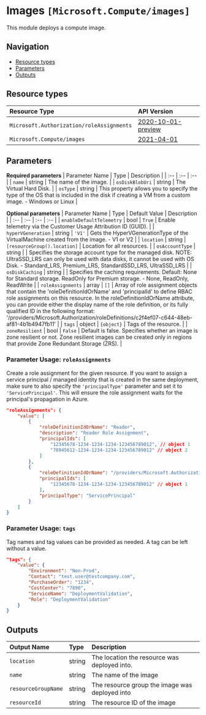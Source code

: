 # Images `[Microsoft.Compute/images]`

This module deploys a compute image.

## Navigation

- [Resource types](#Resource-types)
- [Parameters](#Parameters)
- [Outputs](#Outputs)

## Resource types

| Resource Type | API Version |
| :-- | :-- |
| `Microsoft.Authorization/roleAssignments` | [2020-10-01-preview](https://docs.microsoft.com/en-us/azure/templates/Microsoft.Authorization/2020-10-01-preview/roleAssignments) |
| `Microsoft.Compute/images` | [2021-04-01](https://docs.microsoft.com/en-us/azure/templates/Microsoft.Compute/2021-04-01/images) |

## Parameters

**Required parameters**
| Parameter Name | Type | Description |
| :-- | :-- | :-- |
| `name` | string | The name of the image. |
| `osDiskBlobUri` | string | The Virtual Hard Disk. |
| `osType` | string | This property allows you to specify the type of the OS that is included in the disk if creating a VM from a custom image. - Windows or Linux |

**Optional parameters**
| Parameter Name | Type | Default Value | Description |
| :-- | :-- | :-- | :-- |
| `enableDefaultTelemetry` | bool | `True` | Enable telemetry via the Customer Usage Attribution ID (GUID). |
| `hyperVGeneration` | string | `'V1'` | Gets the HyperVGenerationType of the VirtualMachine created from the image. - V1 or V2 |
| `location` | string | `[resourceGroup().location]` | Location for all resources. |
| `osAccountType` | string |  | Specifies the storage account type for the managed disk. NOTE: UltraSSD_LRS can only be used with data disks, it cannot be used with OS Disk. - Standard_LRS, Premium_LRS, StandardSSD_LRS, UltraSSD_LRS |
| `osDiskCaching` | string |  | Specifies the caching requirements. Default: None for Standard storage. ReadOnly for Premium storage. - None, ReadOnly, ReadWrite |
| `roleAssignments` | array | `[]` | Array of role assignment objects that contain the 'roleDefinitionIdOrName' and 'principalId' to define RBAC role assignments on this resource. In the roleDefinitionIdOrName attribute, you can provide either the display name of the role definition, or its fully qualified ID in the following format: '/providers/Microsoft.Authorization/roleDefinitions/c2f4ef07-c644-48eb-af81-4b1b4947fb11' |
| `tags` | object | `{object}` | Tags of the resource. |
| `zoneResilient` | bool | `False` | Default is false. Specifies whether an image is zone resilient or not. Zone resilient images can be created only in regions that provide Zone Redundant Storage (ZRS). |


### Parameter Usage: `roleAssignments`

Create a role assignment for the given resource. If you want to assign a service principal / managed identity that is created in the same deployment, make sure to also specify the `'principalType'` parameter and set it to `'ServicePrincipal'`. This will ensure the role assignment waits for the principal's propagation in Azure.

```json
"roleAssignments": {
    "value": [
        {
            "roleDefinitionIdOrName": "Reader",
            "description": "Reader Role Assignment",
            "principalIds": [
                "12345678-1234-1234-1234-123456789012", // object 1
                "78945612-1234-1234-1234-123456789012" // object 2
            ]
        },
        {
            "roleDefinitionIdOrName": "/providers/Microsoft.Authorization/roleDefinitions/c2f4ef07-c644-48eb-af81-4b1b4947fb11",
            "principalIds": [
                "12345678-1234-1234-1234-123456789012" // object 1
            ],
            "principalType": "ServicePrincipal"
        }
    ]
}
```

### Parameter Usage: `tags`

Tag names and tag values can be provided as needed. A tag can be left without a value.

```json
"tags": {
    "value": {
        "Environment": "Non-Prod",
        "Contact": "test.user@testcompany.com",
        "PurchaseOrder": "1234",
        "CostCenter": "7890",
        "ServiceName": "DeploymentValidation",
        "Role": "DeploymentValidation"
    }
}
```

## Outputs

| Output Name | Type | Description |
| :-- | :-- | :-- |
| `location` | string | The location the resource was deployed into. |
| `name` | string | The name of the image |
| `resourceGroupName` | string | The resource group the image was deployed into |
| `resourceId` | string | The resource ID of the image |

